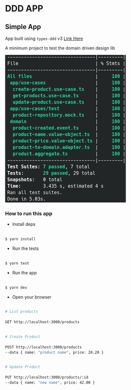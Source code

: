 # DDD APP

## Simple App

App built using `types-ddd` v3 [Link Here](https://www.npmjs.com/package/types-ddd)

A minimum project to test the domain driven design lib

![](docs/tests.png)

### How to run this app

- Install deps

```sh

$ yarn install

```

- Run the tests

```sh

$ yarn test

```

- Run the app

```sh

$ yarn dev

```

- Open your browser

```sh

# List products 

GET http://localhost:3000/products

```

```sh

# Create Product

POST http://localhost:3000/products
--data { name: "product name", price: 28.20 }

```

```sh

# Update Product

PUT http://localhost:3000/products/:id
--data { name: "new name", price: 42.00 }

```
